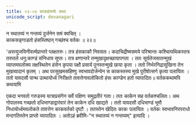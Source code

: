 ```yaml
---
title: ०३-०४ काकहंसयोः कथा
unicode_script: devanagari
---
```

न स्थातव्यं न गन्तव्यं दुर्जनेन समं क्वचित् ।  
काकसङ्गाडतो हंसस्तिष्ठन् गच्छंश्च वर्तकः ॥ २२॥

 'अस्त्युजयिनीवर्त्मप्रान्तरे प्लक्षतरुः। तत्र हंसकाकौ निवसतः। कदाचिद्रीष्मसमये परिश्रान्तः कश्चित्पथिकस्तत्र तरुतले धनु:काण्डं संनिधाय सुप्तः। तत्र क्षणान्तरे तन्मुखादृक्षच्छायापगता । ततः सूर्यतेजसातन्मुखं व्याप्तमवलोक्य तक्षस्थितेन हंसेन कृपया पक्षौ प्रसार्य पुनस्तन्मुखे छाया कृता । ततो निर्भरनिद्रासुखिना तेन मुखव्यादानं कृतम् । अथ परसुखमसहिष्णुः स्वभावदोर्जन्येन स काकस्तस्य मुखे पुरीषोत्सर्ग कृत्वा पलायितः । ततो यावदसौ पान्थ उत्थायोर्ध्व निरीक्षते तावत्तेनावलोकितो हंसः काण्डेन हतो व्यापादितः॥ वर्तककथामपि कथयामि

 एकदा भगवतो गरुडस्य यात्राप्रसंगेन सर्वे पक्षिणः समुद्रतीरं गताः। ततः काकेन सह वर्तकश्चलितः। अथ गोपालस्य गच्छतो दधिभाण्डाद्वारंवारं तेन काकेन दधि खाद्यते । ततो यावदसौ दधिभाण्डं भूमौ निधायोर्ध्वमवलोकते तावत्तेन काकवर्तको दृष्टौ । ततस्तेन खेदितः काकः पलायितः । वर्तकः स्वभावनिरपराधो मन्दगतिस्तेन प्राप्तो व्यापादितः । अतोऽहं ब्रवीमि-"न स्थातव्यं न गन्तव्यम्" इत्यादि । 
